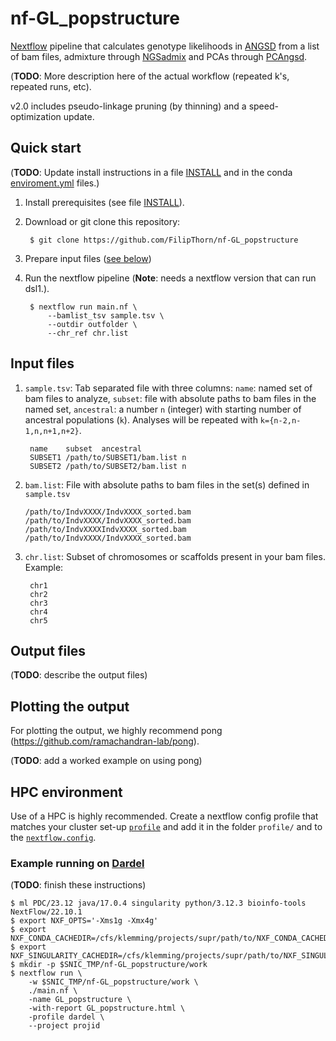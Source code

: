 # nf-GL_popstructure

[Nextflow](https://www.nextflow.io/) pipeline that calculates genotype
likelihoods in [ANGSD](https://github.com/ANGSD/angsd) from a list of bam files,
admixture through [NGSadmix](https://github.com/aalbrechtsen/NGSadmix) and
PCAs through [PCAngsd](https://github.com/Rosemeis/pcangsd).

(**TODO**: More description here of the actual workflow (repeated k's, repeated runs, etc).

v2.0 includes pseudo-linkage pruning (by thinning) and a speed-optimization update.

## Quick start

(**TODO**: Update install instructions in a file [INSTALL](INSTALL) and in the conda [enviroment.yml](enviroment.yml) files.)

1. Install prerequisites (see file [INSTALL](INSTALL)).

2. Download or git clone this repository:

        $ git clone https://github.com/FilipThorn/nf-GL_popstructure

3. Prepare input files ([see below](#input-files))

4. Run the nextflow pipeline (**Note**: needs a nextflow version that can run
   dsl1.).

        $ nextflow run main.nf \
            --bamlist_tsv sample.tsv \
            --outdir outfolder \
            --chr_ref chr.list

## Input files

1. `sample.tsv`: Tab separated file with three columns: `name`: named set of
   bam files to analyze, `subset`: file with absolute paths to bam files in the
   named set, `ancestral`: a number `n` (integer) with starting number of
   ancestral populations (`k`). Analyses will be repeated with
   `k={n-2,n-1,n,n+1,n+2}`.

        name    subset  ancestral
        SUBSET1 /path/to/SUBSET1/bam.list n
        SUBSET2 /path/to/SUBSET2/bam.list n

2.  `bam.list`: File with absolute paths to bam files in the set(s) defined in `sample.tsv`

        /path/to/IndvXXXX/IndvXXXX_sorted.bam
        /path/to/IndvXXXX/IndvXXXX_sorted.bam
        /path/to/IndvXXXXIndvXXXX_sorted.bam
        /path/to/IndvXXXX/IndvXXXX_sorted.bam

3. `chr.list`: Subset of chromosomes or scaffolds present in your bam files. Example:

        chr1
        chr2
        chr3
        chr4
        chr5

## Output files

(**TODO**: describe the output files)

## Plotting the output

For plotting the output, we highly recommend pong
(<https://github.com/ramachandran-lab/pong>).

(**TODO**: add a worked example on using pong)

## HPC environment

Use of a HPC is highly recommended. Create a nextflow config profile that
matches your cluster set-up [`profile`](https://www.nextflow.io/docs/latest/config.html#config-profiles)
and add it in the folder `profile/` and to the [`nextflow.config`](nextflow.config).

### Example running on [Dardel](https://www.pdc.kth.se/hpc-services/computing-systems/dardel-hpc-system)

(**TODO**: finish these instructions)

    $ ml PDC/23.12 java/17.0.4 singularity python/3.12.3 bioinfo-tools NextFlow/22.10.1
    $ export NXF_OPTS='-Xms1g -Xmx4g'
    $ export NXF_CONDA_CACHEDIR=/cfs/klemming/projects/supr/path/to/NXF_CONDA_CACHEDIR
    $ export NXF_SINGULARITY_CACHEDIR=/cfs/klemming/projects/supr/path/to/NXF_SINGULARITY_CACHEDIR
    $ mkdir -p $SNIC_TMP/nf-GL_popstructure/work
    $ nextflow run \
        -w $SNIC_TMP/nf-GL_popstructure/work \
        ./main.nf \
        -name GL_popstructure \
        -with-report GL_popstructure.html \
        -profile dardel \
        --project projid

